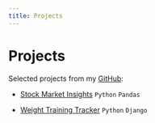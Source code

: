 ```yaml
---
title: Projects
---
```

# Projects

Selected projects from my [GitHub](https://github.com/AlbertRtk/):

* [Stock Market Insights](https://albertrtk.github.io/stock_market_insights/)
    `Python` `Pandas`

* [Weight Training Tracker](https://albertrtk.github.io/weight_training_tracker/)
    `Python` `Django`
